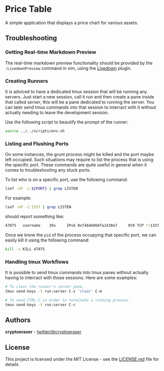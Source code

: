 # Price Table

A simple application that displays a price chart for various assets.

## Troubleshooting

### Getting Real-time Markdown Preview

The real-time markdown preview functionality should be provided by the `:LivedownPreview`
command in vim, using the [Livedown](https://github.com/shime/livedown) plugin.

### Creating Runners

It is adviced to have a dedicated tmux session that will be running any
servers. Just start a new session, call it *run* and then create a pane inside
that called *server*, this will be a pane dedicated to running the server. You
can later send tmux commands into that session to interract with it without
actually needing to leave the development session.

Use the following script to beautify the prompt of the runner:
```bash
source ../../scripts/env.sh
```

### Listing and Flushing Ports

On some instances, the grunt process might be killed and the port maybe left
occupied. Such situations may require to list the process that is using the
specific port. These commands are quite useful in general when it comes to
troubleshooting any stuck ports.

To list who is on a specific port, use the following command:
```bash
lsof -nP -i:${PORT} | grep LISTEN
```

For example:
```bash
lsof -nP -i:1337 | grep LISTEN
```

should report something like:
```bash
47075   username    39u     IPv6 0xf4b4b966fa1438e7     0t0 TCP *:1337  (LISTEN)
```

Once we know the `pid` of the process occupying that specific port, we can
easily kill it using the following command:
```bash
kill -s KILL 47075
```

### Handling tmux Workflows

It is possible to send tmux commands into tmux panes without actually having to
interract with those sessions. Here are some examples:
```bash
# To clear the runner's server pane.
tmux send-keys -t run:server C-z 'clear' C-m
```
```bash
# To send CTRL-C in order to terminate a running process.
tmux send-keys -t run:server C-c
```



## Authors

**cryptoeraser** - [twitter/@cryptoeraser](https://twitter.com/cryptoeraser)

## License

This project is licensed under the MIT License - see the [LICENSE.md](LICENSE.md) file for details


